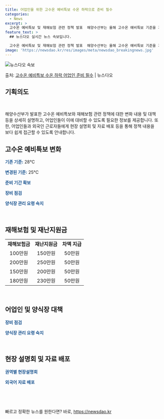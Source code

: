 ```yaml
---
title: 어업인을 위한 고수온 예비특보 수온 하락으로 준비 필수
categories:
  - News
excerpt: >
  고수온 예비특보 및 재해보험 관련 정책 발표  해양수산부는 올해 고수온 예비특보 기준을 기존의 수온 28℃에…
feature_text: >
  ## 뉴스다오 실시간 뉴스 속보입니다.

  고수온 예비특보 및 재해보험 관련 정책 발표  해양수산부는 올해 고수온 예비특보 기준을 기존의 수온 28℃에…
image: 'https://newsdao.kr/res/images/meta/newsdao_breakingnews.jpg'
---
```


![뉴스다오 속보](https://newsdao.kr/res/images/meta/newsdao_breakingnews.jpg)

<p>출처: <a href="https://newsdao.kr/4144" rel="dofollow">고수온 예비특보 수온 하락 어업인 준비 필수</a> | 뉴스다오</p>

<h2 data-ke-size="size26">기획의도</h2>
<p data-ke-size="size16">&nbsp;</p>
<p data-ke-size="size16">해양수산부가 발표한 고수온 예비특보와 재해보험 관련 정책에 대한 변화 내용 및 대책 등을 상세히 설명하고, 어업인들이 이에 대비할 수 있도록 필요한 정보를 제공합니다. 또한, 어업인들과 외국인 근로자들에게 현장 설명회 및 자료 배포 등을 통해 정책 내용을 보다 쉽게 접근할 수 있도록 안내합니다.</p>
<h2 data-ke-size="size26">고수온 예비특보 변화</h2>
<p data-ke-size="size16"><b><span style="color: #1a5490;">기존 기준:</span></b> 28℃</p>
<p data-ke-size="size16"><b><span style="color: #1a5490;">변경된 기준:</span></b> 25℃</p>
<p data-ke-size="size16"><b><span style="color: #1a5490;">준비 기간 확보</span></b></p>
<p data-ke-size="size16"><b><span style="color: #1a5490;">장비 점검</span></b></p>
<p data-ke-size="size16"><b><span style="color: #1a5490;">양식장 관리 요령 숙지</span></b></p>
<p data-ke-size="size16">&nbsp;</p>
<h2 data-ke-size="size26">재해보험 및 재난지원금</h2>
<table>
<tbody>
<tr>
<td style="text-align: center; height: 17px;"><b>재해보험금</b></td>
<td style="text-align: center; height: 17px;"><b>재난지원금</b></td>
<td style="text-align: center; height: 17px;"><b>차액 지급</b></td>
</tr>
<tr>
<td style="text-align: center; height: 17px;">100만원</td>
<td style="text-align: center; height: 17px;">150만원</td>
<td style="text-align: center; height: 17px;">50만원</td>
</tr>
<tr>
<td style="text-align: center; height: 17px;">200만원</td>
<td style="text-align: center; height: 17px;">250만원</td>
<td style="text-align: center; height: 17px;">50만원</td>
</tr>
<tr>
<td style="text-align: center; height: 17px;">150만원</td>
<td style="text-align: center; height: 17px;">200만원</td>
<td style="text-align: center; height: 17px;">50만원</td>
</tr>
<tr>
<td style="text-align: center; height: 17px;">180만원</td>
<td style="text-align: center; height: 17px;">230만원</td>
<td style="text-align: center; height: 17px;">50만원</td>
</tr>
</tbody>
</table>
<p data-ke-size="size16">&nbsp;</p>
<h2 data-ke-size="size26">어업인 및 양식장 대책</h2>
<p data-ke-size="size16"><b><span style="color: #1a5490;">장비 점검</span></b></p>
<p data-ke-size="size16"><b><span style="color: #1a5490;">양식장 관리 요령 숙지</span></b></p>
<p data-ke-size="size16">&nbsp;</p>
<h2 data-ke-size="size26">현장 설명회 및 자료 배포</h2>
<p data-ke-size="size16"><b><span style="color: #1a5490;">권역별 현장설명회</span></b></p>
<p data-ke-size="size16"><b><span style="color: #1a5490;">외국어 자료 배포</span></b></p>
<p data-ke-size="size16">&nbsp;</p>
<p data-ke-size="size16">&nbsp;</p> 

빠르고 정확한 뉴스를 원한다면? 바로, <a href="https://newsdao.kr" rel="dofollow">https://newsdao.kr</a>


